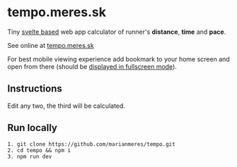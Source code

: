 # tempo.meres.sk

Tiny [svelte based](https://svelte.dev/) web app calculator of
runner's **distance**, **time** and **pace**.

See online at [tempo.meres.sk](http://tempo.meres.sk)

For best mobile viewing experience add bookmark to your home screen and open from there (should be
[displayed in fullscreen mode](https://developer.mozilla.org/en-US/docs/Web/Manifest/display)).

## Instructions

Edit any two, the third will be calculated.

## Run locally

```shell
1. git clone https://github.com/marianmeres/tempo.git
2. cd tempo && npm i
3. npm run dev
```
